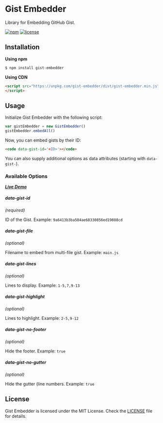 # Gist Embedder

Library for Embedding GitHub Gist.

[![npm](https://img.shields.io/npm/v/gist-embedder.svg)](https://www.npmjs.com/package/gist-embedder)
[![license](https://img.shields.io/github/license/MunifTanjim/gist-embedder.svg)](https://github.com/MunifTanjim/gist-embedder/blob/master/LICENSE)

## Installation

**Using npm**

```sh
$ npm install gist-embedder
```

**Using CDN**

```html
<script src="https://unpkg.com/gist-embedder/dist/gist-embedder.min.js">
</script>
```

## Usage

Initialize Gist Embedder with the following script:

```javascript
var gistEmbedder = new GistEmbedder()
gistEmbedder.embedAll()
```

Now, you can embed gists by their ID:

```html
<code data-gist-id='<ID>'></code>
```

You can also supply additional options as data attributes (starting with `data-gist-`).

### Available Options

_**[Live Demo](https://muniftanjim.github.io/gist-embedder)**_

##### data-gist-id
_(required)_

ID of the Gist. Example: `9a6413b3ba584ae68330856ed19888cd`

##### data-gist-file
_(optional)_

Filename to embed from multi-file gist. Example: `main.js`

##### data-gist-lines
_(optional)_

Lines to display. Example: `1-5,7,9-13`

##### data-gist-highlight
_(optional)_

Lines to highlight. Example: `2-5,9-12`

##### data-gist-no-footer
_(optional)_

Hide the footer. Example: `true`

##### data-gist-no-gutter
_(optional)_

Hide the gutter (line numbers. Example: `true`

## License

Gist Embedder is licensed under the MIT License. Check the [LICENSE](https://github.com/MunifTanjim/gist-embedder/blob/master/LICENSE) file for details.
